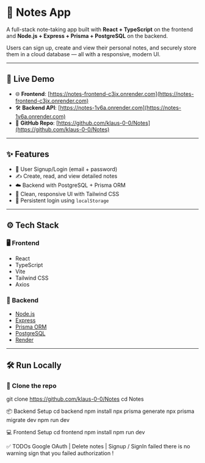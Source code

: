 # 📝 Notes App

A full-stack note-taking app built with **React + TypeScript** on the frontend and **Node.js + Express + Prisma + PostgreSQL** on the backend.

Users can sign up, create and view their personal notes, and securely store them in a cloud database — all with a responsive, modern UI.

---

## 🔗 Live Demo

- 🌐 **Frontend**: [https://notes-frontend-c3jx.onrender.com](https://notes-frontend-c3jx.onrender.com)
- 🛠️ **Backend API**: [https://notes-1v6a.onrender.com](https://notes-1v6a.onrender.com)
- 📁 **GitHub Repo**: [https://github.com/klaus-0-0/Notes](https://github.com/klaus-0-0/Notes)

---

## ✨ Features

- 🔐 User Signup/Login (email + password)
- ✍️ Create, read, and view detailed notes
- ☁️ Backend with PostgreSQL + Prisma ORM
- 🎨 Clean, responsive UI with Tailwind CSS
- 🔄 Persistent login using `localStorage`

---

## ⚙️ Tech Stack

### 🖥️ Frontend

- React
- TypeScript
- Vite
- Tailwind CSS
- Axios

### 🧠 Backend

- [Node.js](https://nodejs.org/)
- [Express](https://expressjs.com/)
- [Prisma ORM](https://www.prisma.io/)
- [PostgreSQL](https://www.postgresql.org/)
- [Render](https://render.com/)

---

## 🛠️ Run Locally

### 🔽 Clone the repo
git clone https://github.com/klaus-0-0/Notes
cd Notes

📦 Backend Setup
cd backend
npm install
npx prisma generate
npx prisma migrate dev
npm run dev

💻 Frontend Setup
cd frontend
npm install
npm run dev

✅ TODOs
 Google OAuth |
 Delete notes |
 Signup / SignIn failed there is no warning sign that you failed authorization !


